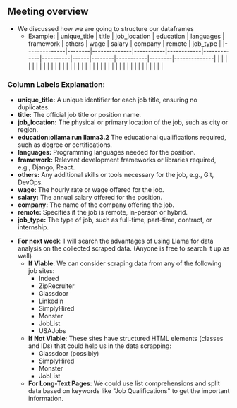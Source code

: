 ## Meeting overview

- We discussed how we are going to structure our dataframes
  - Example:
| unique_title | title  | job_location | education | languages  | framework   | others   | wage | salary | company   | remote | job_type     |
|--------------|--------|--------------|-----------|------------|-------------|----------|------|--------|-----------|--------|--------------|
|              |        |              |           |            |             |          |      |        |           |        |              |
|              |        |              |           |            |             |          |      |        |           |        |              |
|              |        |              |           |            |             |          |      |        |           |        |              |


### Column Labels Explanation:
* **unique_title:** A unique identifier for each job title, ensuring no duplicates.
* **title:** The official job title or position name.
* **job_location:** The physical or primary location of the job, such as city or region.
* **education:ollama run llama3.2** The educational qualifications required, such as degree or certifications.
* **languages:** Programming languages needed for the position.
* **framework:** Relevant development frameworks or libraries required, e.g., Django, React.
* **others:** Any additional skills or tools necessary for the job, e.g., Git, DevOps.
* **wage:** The hourly rate or wage offered for the job.
* **salary:** The annual salary offered for the position.
* **company:** The name of the company offering the job.
* **remote:** Specifies if the job is remote, in-person or hybrid.
* **job_type:** The type of job, such as full-time, part-time, contract, or internship.


- **For next week**: I will search the advantages of using Llama for data analysis on the collected scraped data. (Anyone is free to search it up as well)
  - **If Viable**: We can consider scraping data from any of the following job sites:
    - Indeed
    - ZipRecruiter
    - Glassdoor
    - LinkedIn
    - SimplyHired
    - Monster
    - JobList
    - USAJobs
  - **If Not Viable**: These sites have structured HTML elements (classes and IDs) that could help us in the data scrapping:
    - Glassdoor (possibly)
    - SimplyHired
    - Monster
    - JobList
  - **For Long-Text Pages**: We could use list comprehensions and split data based on keywords like "Job Qualifications" to get the important information.
